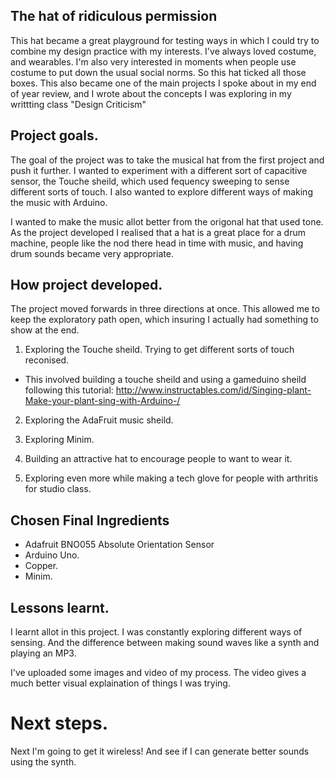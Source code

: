 ## The hat of ridiculous permission

This hat became a great playground for testing ways in which I could try to combine my design practice with my interests. I've always loved costume, and 
wearables. I'm also very interested in moments when people use costume to put down the usual social norms. So this hat ticked all those boxes. This also became one of the main projects I spoke about in my end of year review, and I wrote about the concepts I was exploring in my writtting class "Design Criticism"


## Project goals. 

The goal of the project was to take the musical hat from the first project and push it further. I wanted to experiment with a different 
sort of capacitive sensor, the Touche sheild, which used fequency sweeping to sense different sorts of touch.  I also wanted
to explore different ways of making the music with Arduino.  

I wanted to make the music allot better from the origonal hat that used tone. As the project developed I realised that a hat is a great place for a drum machine, people like the nod there head in time with music, and having drum sounds became very appropriate.

## How project developed. 

The project moved forwards in three directions at once. This allowed me to keep the exploratory path open, which insuring I actually had something to show at the end. 

1. Exploring the Touche sheild. Trying to get different sorts of touch reconised. 
  * This involved building a touche sheild and using a gameduino sheild following this tutorial: http://www.instructables.com/id/Singing-plant-Make-your-plant-sing-with-Arduino-/

2. Exploring the AdaFruit music sheild.

3. Exploring Minim.

4. Building an attractive hat to encourage people to want to wear it.

5. Exploring even more while making a tech glove for people with arthritis for studio class. 

## Chosen Final Ingredients

*   Adafruit BNO055 Absolute Orientation Sensor
*   Arduino Uno.
*   Copper.
*   Minim.

## Lessons learnt. 

I learnt allot in this project. I was constantly exploring different ways of sensing. And the difference between making sound waves like a synth and playing an MP3. 

I've uploaded some images and video of my process. The video gives a much better visual explaination of things I was trying. 

# Next steps.

Next I'm going to get it wireless! 
And see if I can generate better sounds using the synth. 


